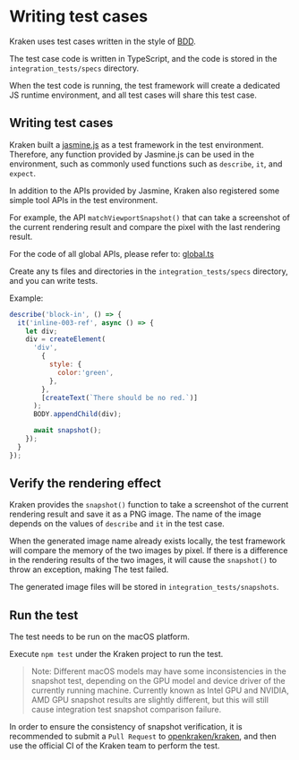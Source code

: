 # Writing test cases

Kraken uses test cases written in the style of [BDD](https://en.wikipedia.org/wiki/Behavior-driven_development).

The test case code is written in TypeScript, and the code is stored in the `integration_tests/specs` directory.

When the test code is running, the test framework will create a dedicated JS runtime environment, and all test cases will share this test case.

## Writing test cases

Kraken built a [jasmine.js](https://jasmine.github.io/) as a test framework in the test environment. Therefore, any function provided by Jasmine.js can be used in the environment, such as commonly used functions such as `describe`, `it`, and `expect`.

In addition to the APIs provided by Jasmine, Kraken also registered some simple tool APIs in the test environment.

For example, the API `matchViewportSnapshot()` that can take a screenshot of the current rendering result and compare the pixel with the last rendering result.

For the code of all global APIs, please refer to: [global.ts](https://github.com/openkraken/kraken/blob/main/integration_tests/runtime/global.ts)

Create any ts files and directories in the `integration_tests/specs` directory, and you can write tests.

Example:

```javascript
describe('block-in', () => {
  it('inline-003-ref', async () => {
    let div;
    div = createElement(
      'div',
        {
          style: {
            color:'green',
          },
        },
        [createText(`There should be no red.`)]
      );
      BODY.appendChild(div);

      await snapshot();
    });
  }
});
```

## Verify the rendering effect

Kraken provides the `snapshot()` function to take a screenshot of the current rendering result and save it as a PNG image. The name of the image depends on the values ​​of `describe` and `it` in the test case.

When the generated image name already exists locally, the test framework will compare the memory of the two images by pixel. If there is a difference in the rendering results of the two images, it will cause the `snapshot()` to throw an exception, making The test failed.

The generated image files will be stored in `integration_tests/snapshots`.

## Run the test

The test needs to be run on the macOS platform.

Execute `npm test` under the Kraken project to run the test.

> Note: Different macOS models may have some inconsistencies in the snapshot test, depending on the GPU model and device driver of the currently running machine.
> Currently known as Intel GPU and NVIDIA, AMD GPU snapshot results are slightly different, but this will still cause integration test snapshot comparison failure.

In order to ensure the consistency of snapshot verification, it is recommended to submit a `Pull Request` to [openkraken/kraken](https://github.com/openkraken/kraken), and then use the official CI of the Kraken team to perform the test.
